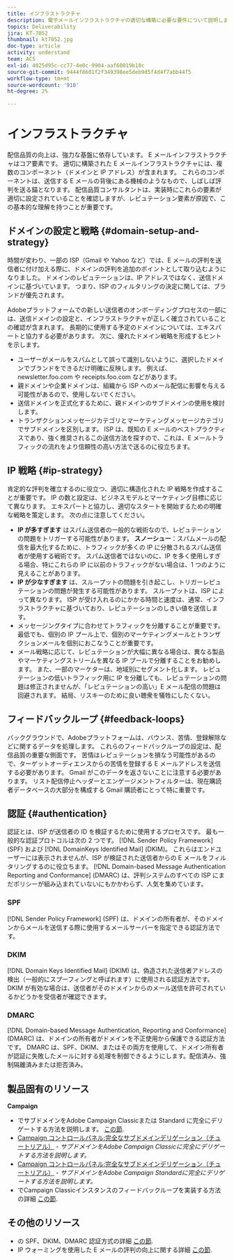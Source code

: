 ```yaml
---
title: インフラストラクチャ
description: 電子メールインフラストラクチャの適切な構築に必要な要件について説明します。
topics: Deliverability
jira: KT-7052
thumbnail: kt7052.jpg
doc-type: article
activity: understand
team: ACS
exl-id: 4025d95c-cc77-4e0c-9904-aaf60019b18c
source-git-commit: 9444f8601f2f349398ee5deb9d5f4d4f7abb44f5
workflow-type: tm+mt
source-wordcount: '910'
ht-degree: 2%

---
```


# インフラストラクチャ

配信品質の向上は、強力な基盤に依存しています。 E メールインフラストラクチャはコア要素です。 適切に構築された E メールインフラストラクチャには、複数のコンポーネント（ドメインと IP アドレス）が含まれます。 これらのコンポーネントは、送信する E メールの背後にある機械のようなもので、しばしば評判を送る錨となります。 配信品質コンサルタントは、実装時にこれらの要素が適切に設定されていることを確認しますが、レピュテーション要素が原因で、この基本的な理解を持つことが重要です。

## ドメインの設定と戦略 {#domain-setup-and-strategy}

時間が変わり、一部の ISP（Gmail や Yahoo など）では、E メールの評判を送信者に付け加える際に、ドメインの評判を追加のポイントとして取り込むようになりました。 ドメインのレピュテーションは、IP アドレスではなく、送信ドメインに基づいています。 つまり、ISP のフィルタリングの決定に関しては、ブランドが優先されます。

Adobeプラットフォームでの新しい送信者のオンボーディングプロセスの一部には、送信ドメインの設定と、インフラストラクチャが正しく確立されていることの確認が含まれます。 長期的に使用する予定のドメインについては、エキスパートと協力する必要があります。 次に、優れたドメイン戦略を形成するヒントを示します。

* ユーザーがメールをスパムとして誤って識別しないように、選択したドメインでブランドをできるだけ明確に反映します。 例えば、 newsletter.foo.com や receipts.foo.com などがあります。
* 親ドメインや企業ドメインは、組織から ISP へのメール配信に影響を与える可能性があるので、使用しないでください。
* 送信ドメインを正式化するために、親ドメインのサブドメインの使用を検討します。
* トランザクションメッセージカテゴリとマーケティングメッセージカテゴリでサブドメインを区別します。 ISP は、既知の E メールのベストプラクティスであり、強く推奨されるこの送信方法を探すので、これは、E メールトラフィックの流れをより信頼性の高い方法で送るのに役立ちます。

## IP 戦略 {#ip-strategy}

肯定的な評判を確立するのに役立つ、適切に構造化された IP 戦略を作成することが重要です。 IP の数と設定は、ビジネスモデルとマーケティング目標に応じて異なります。 エキスパートと協力し、適切なスタートを開始するための明確な戦略を策定します。 次の点に注意してください。

* **IP が多すぎます** はスパム送信者の一般的な戦術なので、レピュテーションの問題をトリガーする可能性があります。 **スノーシュー**：スパムメールの配信を最大化するために、トラフィックが多くの IP に分散されるスパム送信者が使用する戦術です。 スパム送信者ではないのに、IP を多く使用しすぎる場合、特にこれらの IP に以前のトラフィックがない場合は、1 つのように見えることがあります。
* **IP が少なすぎます** は、スループットの問題を引き起こし、トリガーレピュテーションの問題が発生する可能性があります。 スループットは、ISP によって異なります。 ISP が受け入れるのにかかる時間と速度は、通常、インフラストラクチャに基づいており、レピュテーションのしきい値を送信します。
* メッセージングタイプに合わせてトラフィックを分離することが重要です。 最低でも、個別の IP プール上で、個別のマーケティングメールとトランザクションメールを個別におこなうことが重要です。
* メール戦略に応じて、レピュテーションが大幅に異なる場合は、異なる製品やマーケティングストリームを異なる IP プールで分離することをお勧めします。 また、一部のマーケターは、地域別にセグメント化します。 レピュテーションの低いトラフィック用に IP を分離しても、レピュテーションの問題は修正されませんが、「レピュテーションの高い」E メール配信の問題は回避されます。 結局、リスキーのために良い聴衆を犠牲にしたくない。

## フィードバックループ {#feedback-loops}

バックグラウンドで、Adobeプラットフォームは、バウンス、苦情、登録解除などに関するデータを処理します。 これらのフィードバックループの設定は、配信品質の重要な側面です。 苦情はレピュテーションを損なう可能性があるので、ターゲットオーディエンスからの苦情を登録する E メールアドレスを送信する必要があります。 Gmail がこのデータを返さないことに注意する必要があります。 リスト配信停止ヘッダーとエンゲージメントフィルターは、現在購読者データベースの大部分を構成する Gmail 購読者にとって特に重要です。

## 認証 {#authentication}

認証とは、ISP が送信者の ID を検証するために使用するプロセスです。 最も一般的な認証プロトコルは次の 2 つです。 [!DNL Sender Policy Framework] (SPF) および [!DNL DomainKeys Identified Mail] (DKIM)。 これらはエンドユーザーには表示されませんが、ISP が検証された送信者からの E メールをフィルタリングするのに役立ちます。 [!DNL Domain-based Message Authentication Reporting and Conformance] (DMARC) は、評判システムのすべての ISP にまだポリシーが組み込まれていないにもかかわらず、人気を集めています。

### SPF

[!DNL Sender Policy Framework] (SPF) は、ドメインの所有者が、そのドメインからメールを送信する際に使用するメールサーバーを指定できる認証方法です。

### DKIM

[!DNL Domain Keys Identified Mail] (DKIM) は、偽造された送信者アドレスの検出（一般的にスプーフィングと呼ばれます）に使用される認証方法です。 DKIM が有効な場合は、送信者がそのドメインからのメール送信を許可されているかどうかを受信者が確認できます。

### DMARC

[!DNL Domain-based Message Authentication, Reporting and Conformance] (DMARC) は、ドメインの所有者がドメインを不正使用から保護できる認証方法です。 DMARC は、SPF、DKIM、またはその両方を使用して、ドメイン所有者が認証に失敗したメールに対する処理を制御できるようにします。配信済み、強制隔離済みまたは拒否済み。

## 製品固有のリソース

**Campaign**

* でサブドメインをAdobe Campaign Classicまたは Standard に完全にデリゲートする方法を説明します。 [この節](/help/additional-resources/ac-domain-name-setup.md).
* [Campaign コントロールパネル:完全なサブドメインデリゲーション（チュートリアル）](https://experienceleague.adobe.com/docs/campaign-classic-learn/control-panel/subdomains-and-certificates/subdomain-delegation.html) - *サブドメインをAdobe Campaign Classicに完全にデリゲートする方法を説明します。*
* [Campaign コントロールパネル:完全なサブドメインデリゲーション（チュートリアル）](https://experienceleague.adobe.com/docs/campaign-standard-learn/control-panel/subdomains-and-certificates/subdomain-delegation.html) - *サブドメインをAdobe Campaign Standardに完全にデリゲートする方法を説明します。*
* でCampaign Classicインスタンスのフィードバックループを実装する方法の詳細 [この節](/help/additional-resources/acc-technical-recommendations.md#feedback-loop-acc).

## その他のリソース

* の SPF、DKIM、DMARC 認証方式の詳細 [この節](/help/additional-resources/authentication.md).
* IP ウォーミングを使用した E メールの評判の向上に関する詳細 [この節](/help/additional-resources/increase-reputation-with-ip-warming.md).
